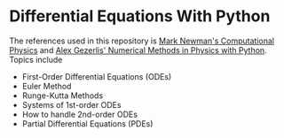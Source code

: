 # Differential Equations With Python

The references used in this repository is [Mark Newman's Computational Physics](https://www.amazon.com/gp/product/1480145513?pf_rd_r=91M45TC3S5P9JF5QV3VZ&pf_rd_p=8fe9b1d0-f378-4356-8bb8-cada7525eadd&pd_rd_r=f1ab17ad-f603-4aaf-9a49-573312ed2812&pd_rd_w=HNwcL&pd_rd_wg=1Nt1e&ref_=pd_gw_unk) and [Alex Gezerlis' Numerical Methods in Physics with Python](https://www.amazon.com/Numerical-Methods-Physics-Python-Gezerlis/dp/1108738931/ref=sr_1_1?dchild=1&keywords=alex+gezerlis&qid=1628768170&s=books&sr=1-1). Topics include
* First-Order Differential Equations (ODEs)
* Euler Method
* Runge-Kutta Methods
* Systems of 1st-order ODEs
* How to handle 2nd-order ODEs
* Partial Differential Equations (PDEs)